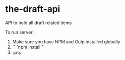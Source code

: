 # the-draft-api
API to hold all draft related items

To run server:

1. Make sure you have NPM and Gulp installed globally
2. ````npm install```
3. ````gulp````
